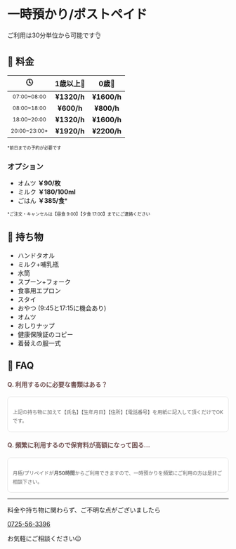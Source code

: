 ﻿# 一時預かり/ポストペイド

<style>
.timezone {
	font-size: 0.75em;
}
.caution {
	font-size: 0.7em;
}
.question {
	color: #6f5050;
}
.answer {
	 padding: 1.2em 1em 1.2em;
	 color: #636363;
	 font-size: 0.8em;
	 line-height: 1.8;
	 background: #ffffff;
	 border-radius: 8px;
	 border: solid 0.15em #e4e4e4;
}
.answer > p:last-child {
	margin-bottom:  0;
}
</style>

ご利用は30分単位から可能です👌

## 📝 料金

|🕓|1歳以上👧|0歳👶|
|:-:|:-:|:-:|
|<div class='timezone'>07:00~08:00</div>|**¥1320/h**|**¥1600/h**|
|<div class='timezone'>08:00~18:00</div>|**¥600/h**|**¥800/h**|
|<div class='timezone'>18:00~20:00</div>|**¥1320/h**|**¥1600/h**|
|<div class='timezone'>20:00~23:00\*</div>|**¥1920/h**|**¥2200/h**|
<span class='caution'>
*前日までの予約が必要です
</span>

<!-- ### クジゴジ・パック

ご利用が9:00~17:00に収まった場合に**6時間以上の保育料が6時間分の料金となる**制度です。

|🕓|1歳以上 👧|1歳未満 👶|
|:-:|:-:|:-:|
|<div class='timezone'>9:00~<br>17:00</div>|~~¥5280~~ **¥3960**|~~¥6160~~ **¥4620**|

<span class='caution'>
⚠️時間超過の場合は通常料金にてお支払いいただく形となります。あらかじめご了承ください。
</span> -->

### オプション

- オムツ **￥90/枚**
- ミルク **￥180/100ml**
- ごはん **￥385/食**\*

<span class='caution'>
*ご注文・キャンセルは【昼食 9:00】【夕食 17:00】までにご連絡ください
</span>

## 🎒 持ち物

 - ハンドタオル
 - ミルク+哺乳瓶
 - 水筒
 - スプーン+フォーク
 - 食事用エプロン
 - スタイ
 - おやつ (9:45と17:15に機会あり)
 - オムツ
 - おしりナップ
 - 健康保険証のコピー
 - 着替えの服一式

## 🤔 FAQ

#### <span class='question'>Q. 利用するのに必要な書類はある？</span>
<div class='answer'>

上記の持ち物に加えて【氏名】【生年月日】【住所】【電話番号】を用紙に記入して頂くだけでOKです。

</div>

#### <span class='question'>Q. 頻繁に利用するので保育料が高額になって困る…</span>
<div class='answer'>

月極/プリペイドが**月50時間**からご利用できますので、一時預かりを頻繁にご利用の方は是非ご相談下さい。

</div>

***
料金や持ち物に関わらず、ご不明な点がございましたら

[0725-56-3396](tel:0725563396)

お気軽にご相談ください😉
